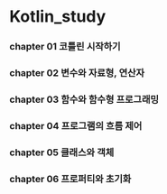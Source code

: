 # Kotlin_study
### chapter 01 코틀린 시작하기
### chapter 02 변수와 자료형, 연산자

### chapter 03 함수와 함수형 프로그래밍
### chapter 04 프로그램의 흐름 제어
### chapter 05 클래스와 객체

### chapter 06 프로퍼티와 초기화